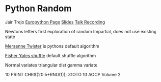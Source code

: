 Python Random
=============
Jair Trejo
[Europython Page](https://ep2014.europython.eu/en/schedule/sessions/13/)
[Slides](https://speakerdeck.com/jairtrejo/non-sequitur-an-exploration-of-pythons-random-module)
[Talk Recording](https://www.youtube.com/watch?v=cQg4GC-TFG8)


Newtons letters first exploration of random
Impartial, does not use existing state

[Mersenne Twister](http://en.wikipedia.org/wiki/Mersenne_twister)
is pythons default algorithm

[Fisher Yates shuffle](http://en.wikipedia.org/wiki/Fisher-Yates_shuffle) default shuffle algorithm

Normal variates
triangular dist
gamma variate

10 PRINT CHR$(20.5+RND(1)); :GOTO 10
AOCP Volume 2
